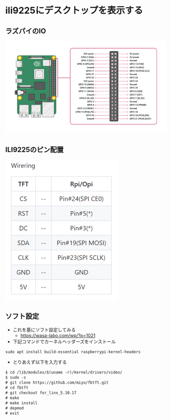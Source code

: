 # ili9225にデスクトップを表示する
## ラズパイのIO
![](20230508213253.png)

## ILI9225のピン配置
![](20230508232208.png)

## ソフト設定
- これを基にソフト設定してみる
    - https://wasa-labo.com/wp/?p=1021
- 下記コマンドでカーネルヘッダーズをインストール
```
sudo apt install build-essential raspberrypi-kernel-headers
```
- とりあえず以下を入力する
```
$ cd /lib/modules/$(uname -r)/kernel/drivers/video/
$ sudo -s
# git clone https://github.com/miyo/fbtft.git
# cd fbtft
# git checkout for_linx_5.10.17
# make
# make install
# depmod
# exit
```
    